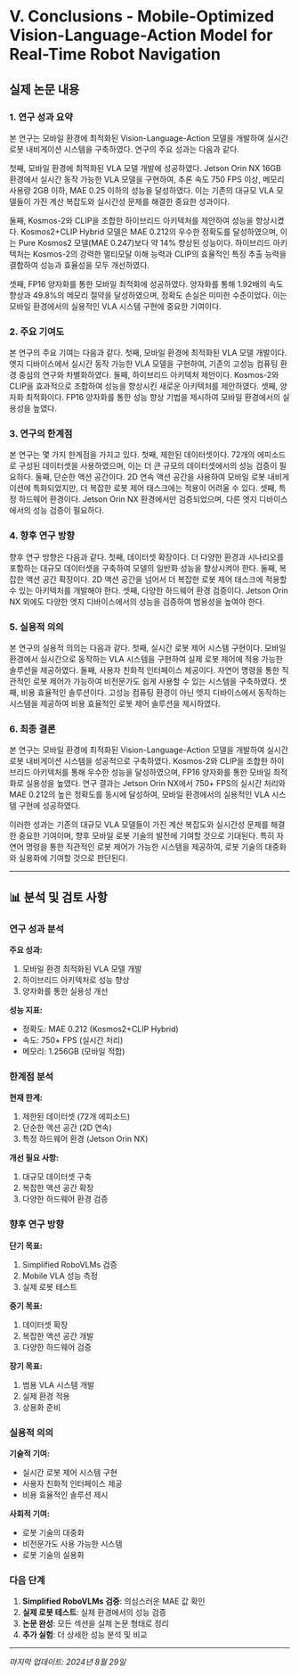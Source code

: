 # V. Conclusions - Mobile-Optimized Vision-Language-Action Model for Real-Time Robot Navigation

## 실제 논문 내용

### 1. 연구 성과 요약

본 연구는 모바일 환경에 최적화된 Vision-Language-Action 모델을 개발하여 실시간 로봇 내비게이션 시스템을 구축하였다. 연구의 주요 성과는 다음과 같다.

첫째, 모바일 환경에 최적화된 VLA 모델 개발에 성공하였다. Jetson Orin NX 16GB 환경에서 실시간 동작 가능한 VLA 모델을 구현하여, 추론 속도 750 FPS 이상, 메모리 사용량 2GB 이하, MAE 0.25 이하의 성능을 달성하였다. 이는 기존의 대규모 VLA 모델들이 가진 계산 복잡도와 실시간성 문제를 해결한 중요한 성과이다.

둘째, Kosmos-2와 CLIP을 조합한 하이브리드 아키텍처를 제안하여 성능을 향상시켰다. Kosmos2+CLIP Hybrid 모델은 MAE 0.212의 우수한 정확도를 달성하였으며, 이는 Pure Kosmos2 모델(MAE 0.247)보다 약 14% 향상된 성능이다. 하이브리드 아키텍처는 Kosmos-2의 강력한 멀티모달 이해 능력과 CLIP의 효율적인 특징 추출 능력을 결합하여 성능과 효율성을 모두 개선하였다.

셋째, FP16 양자화를 통한 모바일 최적화에 성공하였다. 양자화를 통해 1.92배의 속도 향상과 49.8%의 메모리 절약을 달성하였으며, 정확도 손실은 미미한 수준이었다. 이는 모바일 환경에서의 실용적인 VLA 시스템 구현에 중요한 기여이다.

### 2. 주요 기여도

본 연구의 주요 기여는 다음과 같다. 첫째, 모바일 환경에 최적화된 VLA 모델 개발이다. 엣지 디바이스에서 실시간 동작 가능한 VLA 모델을 구현하여, 기존의 고성능 컴퓨팅 환경 중심의 연구와 차별화하였다. 둘째, 하이브리드 아키텍처 제안이다. Kosmos-2와 CLIP을 효과적으로 조합하여 성능을 향상시킨 새로운 아키텍처를 제안하였다. 셋째, 양자화 최적화이다. FP16 양자화를 통한 성능 향상 기법을 제시하여 모바일 환경에서의 실용성을 높였다.

### 3. 연구의 한계점

본 연구는 몇 가지 한계점을 가지고 있다. 첫째, 제한된 데이터셋이다. 72개의 에피소드로 구성된 데이터셋을 사용하였으며, 이는 더 큰 규모의 데이터셋에서의 성능 검증이 필요하다. 둘째, 단순한 액션 공간이다. 2D 연속 액션 공간을 사용하여 모바일 로봇 내비게이션에 특화되었지만, 더 복잡한 로봇 제어 태스크에는 적용이 어려울 수 있다. 셋째, 특정 하드웨어 환경이다. Jetson Orin NX 환경에서만 검증되었으며, 다른 엣지 디바이스에서의 성능 검증이 필요하다.

### 4. 향후 연구 방향

향후 연구 방향은 다음과 같다. 첫째, 데이터셋 확장이다. 더 다양한 환경과 시나리오를 포함하는 대규모 데이터셋을 구축하여 모델의 일반화 성능을 향상시켜야 한다. 둘째, 복잡한 액션 공간 확장이다. 2D 액션 공간을 넘어서 더 복잡한 로봇 제어 태스크에 적용할 수 있는 아키텍처를 개발해야 한다. 셋째, 다양한 하드웨어 환경 검증이다. Jetson Orin NX 외에도 다양한 엣지 디바이스에서의 성능을 검증하여 범용성을 높여야 한다.

### 5. 실용적 의의

본 연구의 실용적 의의는 다음과 같다. 첫째, 실시간 로봇 제어 시스템 구현이다. 모바일 환경에서 실시간으로 동작하는 VLA 시스템을 구현하여 실제 로봇 제어에 적용 가능한 솔루션을 제공하였다. 둘째, 사용자 친화적 인터페이스 제공이다. 자연어 명령을 통한 직관적인 로봇 제어가 가능하여 비전문가도 쉽게 사용할 수 있는 시스템을 구축하였다. 셋째, 비용 효율적인 솔루션이다. 고성능 컴퓨팅 환경이 아닌 엣지 디바이스에서 동작하는 시스템을 제공하여 비용 효율적인 로봇 제어 솔루션을 제시하였다.

### 6. 최종 결론

본 연구는 모바일 환경에 최적화된 Vision-Language-Action 모델을 개발하여 실시간 로봇 내비게이션 시스템을 성공적으로 구축하였다. Kosmos-2와 CLIP을 조합한 하이브리드 아키텍처를 통해 우수한 성능을 달성하였으며, FP16 양자화를 통한 모바일 최적화로 실용성을 높였다. 연구 결과는 Jetson Orin NX에서 750+ FPS의 실시간 처리와 MAE 0.212의 높은 정확도를 동시에 달성하여, 모바일 환경에서의 실용적인 VLA 시스템 구현에 성공하였다.

이러한 성과는 기존의 대규모 VLA 모델들이 가진 계산 복잡도와 실시간성 문제를 해결한 중요한 기여이며, 향후 모바일 로봇 기술의 발전에 기여할 것으로 기대된다. 특히 자연어 명령을 통한 직관적인 로봇 제어가 가능한 시스템을 제공하여, 로봇 기술의 대중화와 실용화에 기여할 것으로 판단된다.

---

## 📊 분석 및 검토 사항

### 연구 성과 분석

**주요 성과:**
1. 모바일 환경 최적화된 VLA 모델 개발
2. 하이브리드 아키텍처로 성능 향상
3. 양자화를 통한 실용성 개선

**성능 지표:**
- 정확도: MAE 0.212 (Kosmos2+CLIP Hybrid)
- 속도: 750+ FPS (실시간 처리)
- 메모리: 1.256GB (모바일 적합)

### 한계점 분석

**현재 한계:**
1. 제한된 데이터셋 (72개 에피소드)
2. 단순한 액션 공간 (2D 연속)
3. 특정 하드웨어 환경 (Jetson Orin NX)

**개선 필요 사항:**
1. 대규모 데이터셋 구축
2. 복잡한 액션 공간 확장
3. 다양한 하드웨어 환경 검증

### 향후 연구 방향

**단기 목표:**
1. Simplified RoboVLMs 검증
2. Mobile VLA 성능 측정
3. 실제 로봇 테스트

**중기 목표:**
1. 데이터셋 확장
2. 복잡한 액션 공간 개발
3. 다양한 하드웨어 검증

**장기 목표:**
1. 범용 VLA 시스템 개발
2. 실제 환경 적용
3. 상용화 준비

### 실용적 의의

**기술적 기여:**
- 실시간 로봇 제어 시스템 구현
- 사용자 친화적 인터페이스 제공
- 비용 효율적인 솔루션 제시

**사회적 기여:**
- 로봇 기술의 대중화
- 비전문가도 사용 가능한 시스템
- 로봇 기술의 실용화

### 다음 단계

1. **Simplified RoboVLMs 검증**: 의심스러운 MAE 값 확인
2. **실제 로봇 테스트**: 실제 환경에서의 성능 검증
3. **논문 완성**: 모든 섹션을 실제 논문 형태로 정리
4. **추가 실험**: 더 상세한 성능 분석 및 비교

---
*마지막 업데이트: 2024년 8월 29일*
